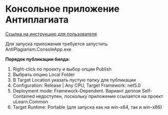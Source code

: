 # Консольное приложение Антиплагиата

[Ссылка на инструкцию для пользователя](https://docs.google.com/document/d/1WcYcVSd0GfRFyfXd6JeUFhMr_cdX120HJdrGtGuCO58/edit?usp=sharing)

Для запуска приложения требуется запустить AntiPlagiarism.ConsoleApp.exe

__Порядок публикации билда:__
1. Right-click по проекту и выбор опции Publish
2. Выбрать опцию Local Folder
3. В Target Location указать пустую папку для публикации
4. Configuration: Release | Any CPU, Target Framework: net5.0
5. Deployment mode: Framework-Dependent. Вариант деплоя Self-Contained недоступен, поскольку приложение ссылается на проект uLearn.Common
6. Target Runtime: Portable (для запуска как на win-x64, так и win-x86)
